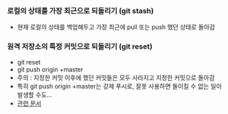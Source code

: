 ### 로컬의 상태를 가장 최근으로 되돌리기 (git stash)
* 현재 로컬의 상태를 백업해두고 가장 최근에 pull 또는 push 했던 상태로 돌아감

### 원격 저장소의 특정 커밋으로 되돌리기 (git reset)
* git reset <commit hash>
* git push origin +master
* 주의 : 지정한 커밋 이후에 했던 커밋들은 모두 사라지고 지정한 커밋으로 돌아감
* 특히 git push origin +master는 강제 푸시로, 잘못 사용하면 돌이킬 수 없는 일이 발생할 수도...
* [관련 문서](https://git-scm.com/book/ko/v2/Git-%EB%8F%84%EA%B5%AC-Reset-%EB%AA%85%ED%99%95%ED%9E%88-%EC%95%8C%EA%B3%A0-%EA%B0%80%EA%B8%B0)
